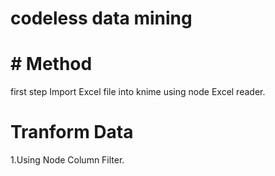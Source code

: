 # codeless data mining
# # Method
first step Import Excel file into knime using node Excel reader.
# Tranform Data
1.Using Node Column Filter.

